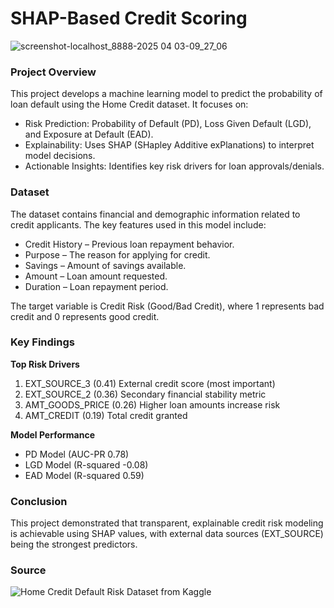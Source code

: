 # SHAP-Based Credit Scoring

![screenshot-localhost_8888-2025 04 03-09_27_06](https://github.com/user-attachments/assets/0233e718-b58a-43b5-ba2c-1dad654bf1f1)

### Project Overview

This project develops a machine learning model to predict the probability of loan default using the Home Credit dataset. It focuses on:

- Risk Prediction: Probability of Default (PD), Loss Given Default (LGD), and Exposure at Default (EAD).
- Explainability: Uses SHAP (SHapley Additive exPlanations) to interpret model decisions.
- Actionable Insights: Identifies key risk drivers for loan approvals/denials.

### Dataset

The dataset contains financial and demographic information related to credit applicants. The key features used in this model include:

- Credit History – Previous loan repayment behavior.
- Purpose – The reason for applying for credit.
- Savings – Amount of savings available.
- Amount – Loan amount requested.
- Duration – Loan repayment period.

The target variable is Credit Risk (Good/Bad Credit), where 1 represents bad credit and 0 represents good credit.

### Key Findings

**Top Risk Drivers**
1. EXT_SOURCE_3	(0.41) External credit score (most important)
2. EXT_SOURCE_2	(0.36) Secondary financial stability metric
3. AMT_GOODS_PRICE (0.26) Higher loan amounts increase risk
4. AMT_CREDIT	(0.19) Total credit granted

**Model Performance**

- PD Model (AUC-PR 0.78)
- LGD Model (R-squared -0.08)
- EAD Model (R-squared 0.59)

### Conclusion

This project demonstrated that transparent, explainable credit risk modeling is achievable using SHAP values, with external data sources (EXT_SOURCE) being the strongest predictors.

### Source

![Home Credit Default Risk Dataset from Kaggle](https://www.kaggle.com/datasets/anggundwilestari/home-credit)
